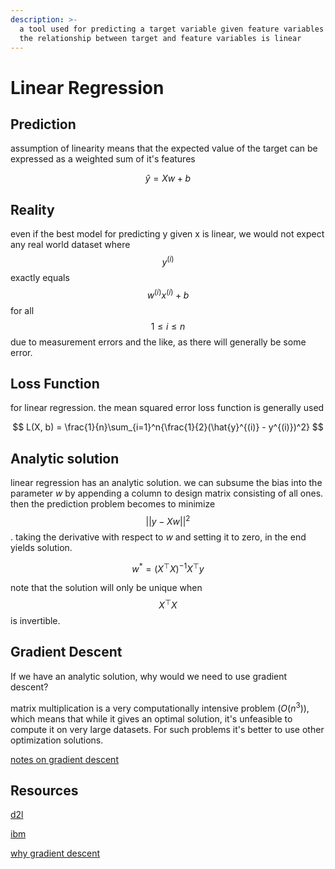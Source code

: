 ```yaml
---
description: >-
  a tool used for predicting a target variable given feature variables assuming
  the relationship between target and feature variables is linear
---
```


# Linear Regression

## Prediction

assumption of linearity means that the expected value of the target can be expressed as a weighted sum of it's features

$$
\hat{y} = Xw + b
$$

## Reality

even if the best model for predicting y given x is linear, we would not expect any real world dataset where $$y^{(i)}$$ exactly equals $$w^{(i)} x^{(i)}+b$$ for all $$1 \leq i \leq n$$ due to measurement errors and the like, as there will generally be some error.

## Loss Function

for linear regression. the mean squared error loss function is generally used

$$
L(X, b) = \frac{1}{n}\sum_{i=1}^n{\frac{1}{2}(\hat{y}^{(i)} - y^{(i)})^2}
$$

## Analytic solution

linear regression has an analytic solution. we can subsume the bias into the parameter $w$ by appending a column to design matrix consisting of all ones. then the prediction problem becomes to minimize $$|| y - Xw ||^2$$. taking the derivative with respect to $w$ and setting it to zero, in the end yields solution.

$$
w^* = (X^\top X)^{-1}X^\top y
$$

note that the solution will only be unique when $$X^\top X$$ is invertible.

## Gradient Descent

If we have an analytic solution, why would we need to use gradient descent?

matrix multiplication is a very computationally intensive problem ($O(n^3)$), which means that while it gives an optimal solution, it's unfeasible to compute it on very large datasets. For such problems it's better to use other optimization solutions.

[notes on gradient descent](gradient-descent.md)

## Resources

[d2l](https://d2l.ai/chapter\_linear-regression/linear-regression.html)

[ibm](https://www.ibm.com/topics/linear-regression)

[why gradient descent](https://towardsdatascience.com/why-gradient-descent-is-so-common-in-data-science-def3e6515c5c)
